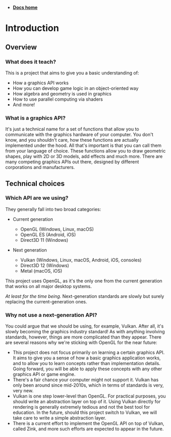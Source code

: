 -   **[Docs home](../docs.md)**

# Introduction

## Overview

### What does it teach?

This is a project that aims to give you a basic understanding of:

-   How a graphics API works
-   How you can develop game logic in an object-oriented way
-   How algebra and geometry is used in graphics
-   How to use parallel computing via shaders
-   And more!


### What is a graphics API?

It's just a technical name for a set of functions that allow you to communicate with the graphics hardware of your computer. You don't know, and you shouldn't care, how these functions are actually implemented under the hood. All that's important is that you can call them from your language of choice. These functions allow you to draw geometric shapes, play with 2D or 3D models, add effects and much more. There are many competing graphics APIs out there, designed by different corporations and manufacturers.


## Technical choices

### Which API are we using?

They generally fall into two broad categories:

-   Current generation
    -   OpenGL (Windows, Linux, macOS)
    -   OpenGL ES (Android, iOS)
    -   Direct3D 11 (Windows)

-   Next generation
    -   Vulkan (Windows, Linux, macOS, Android, iOS, consoles)
    -   Direct3D 12 (Windows)
    -   Metal (macOS, iOS)

This project uses OpenGL, as it's the only one from the current generation that works on all major desktop systems.

*At least for the time being.* Next-generation standards are slowly but surely replacing the current-generation ones.


### Why not use a next-generation API?

You could argue that we should be using, for example, Vulkan. After all, it's slowly becoming the graphics industry standard! As with anything involving standards, however, things are more complicated than they appear. There are several reasons why we're sticking with OpenGL for the near future:

-   This project does not focus primarily on learning a certain graphics API. It aims to give you a sense of how a basic graphics application works, and to allow you to learn concepts rather than implementation details. Going forward, you will be able to apply these concepts with any other graphics API or game engine.
-   There's a fair chance your computer might not support it. Vulkan has only been around since mid-2010s, which in terms of standards is very, very new.
-   Vulkan is one step lower-level than OpenGL. For practical purposes, you should write an abstraction layer on top of it. Using Vulkan directly for rendering is generally extremely tedious and not the best tool for education. In the future, should this project switch to Vulkan, we will take care to write a simple abstraction layer.
-   There is a current effort to implement the OpenGL API on top of Vulkan, called Zink, and more such efforts are expected to appear in the future.
